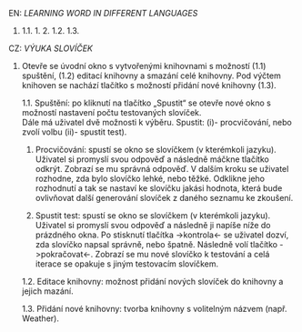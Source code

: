 EN: *LEARNING WORD IN DIFFERENT LANGUAGES*

1. 
    1.1. 
      1. 
      2. 
   1.2. 
   1.3. 

CZ: *VÝUKA SLOVÍČEK*

1. Otevře se úvodní okno s vytvořenými knihovnami s možností (1.1) spuštění, (1.2) editací knihovny a smazání celé knihovny. Pod výčtem knihoven se nachází tlačítko s možností přidání nové knihovny (1.3). 

    1.1. Spuštění: po kliknutí na tlačítko „Spustit“ se otevře nové okno s možností nastavení počtu testovaných slovíček.  
     Dále má uživatel dvě možnosti k výběru. Spustit: (i)- procvičování, nebo zvolí volbu (ii)- spustit test).

      1. Procvičování: spustí se okno se slovíčkem (v kterémkoli jazyku). Uživatel si promyslí svou odpověď a následně máčkne tlačítko odkrýt. Zobrazí se mu správná odpověď. V dalším kroku se uživatel rozhodne, zda bylo slovíčko lehké, nebo těžké. Odklikne jeho rozhodnutí a tak se nastaví ke slovíčku jakási hodnota, která bude ovlivňovat další generování slovíček z daného seznamu ke zkoušení.

      2. Spustit test: spustí se okno se slovíčkem (v kterémkoli jazyku). Uživatel si promyslí svou odpověď a následně ji napíše níže do prázdného okna. Po stisknutí tlačítka ->kontrola<- se uživatel dozví, zda slovíčko napsal správně, nebo špatně. Následně volí tlačítko ->pokračovat<-. Zobrazí se mu nové slovíčko k testování a celá iterace se opakuje s jiným testovacím slovíčkem.

   1.2. Editace knihovny: možnost přidání nových slovíček do knihovny a jejich mazání.

   1.3. Přidání nové knihovny: tvorba knihovny s volitelným názvem (např. Weather). 

